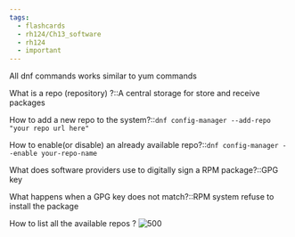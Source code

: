 ```yaml
---
tags:
  - flashcards
  - rh124/Ch13_software
  - rh124
  - important
---
```


All dnf commands works similar to yum commands

What is a repo (repository) ?::A central storage for store and receive packages
<!--SR:!2023-08-08,4,270-->

How to add a new repo to the system?::`dnf config-manager --add-repo "your repo url here"`
<!--SR:!2023-08-07,3,250-->

How to enable(or disable) an already available repo?::`dnf config-manager --enable your-repo-name`
<!--SR:!2023-08-08,4,270-->

What does software providers use to digitally sign a RPM package?::GPG key
<!--SR:!2023-08-08,4,270-->

What happens when a GPG key does not match?::RPM system refuse to install the package
<!--SR:!2023-08-08,4,270-->

How to list all the available repos
?
![500](https://i.imgur.com/Wn3oy78.png)
<!--SR:!2023-08-07,3,250-->
